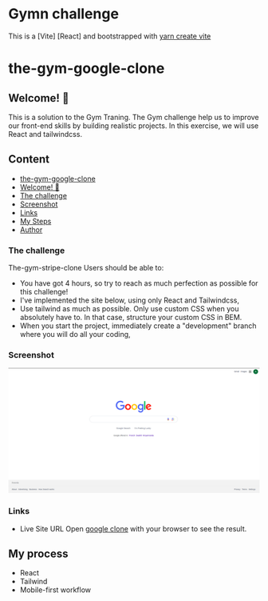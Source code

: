 # Gymn challenge

This is a [Vite] [React] and bootstrapped with [yarn create vite]()

# the-gym-google-clone

## Welcome! 👋

This is a solution to the Gym Traning. The Gym challenge help us to improve our front-end skills by building realistic projects.
In this exercise, we will use React and tailwindcss.

## Content

- [the-gym-google-clone](#)
- [Welcome! 👋](#)
- [The challenge](#)
- [Screenshot](#screenshot)
- [Links](#links)
- [My Steps]()
- [Author](#author)

### The challenge

The-gym-stripe-clone
Users should be able to:

- You have got 4 hours, so try to reach as much perfection as possible for this challenge!
- I've implemented the site below, using only React and Tailwindcss,
- Use tailwind as much as possible. Only use custom CSS when you absolutely have to. In that case, structure your custom CSS in BEM.
- When you start the project, immediately create a "development" branch where you will do all your coding,


### Screenshot

![the-gym-clone-clone - desktop-page](./public/shot.png)

### Links

- Live Site URL Open [google clone](https://gymn-google-clone.vercel.app/) with your browser to see the result.

## My process

- React
- Tailwind
- Mobile-first workflow
